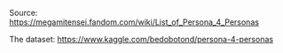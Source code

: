 Source: https://megamitensei.fandom.com/wiki/List_of_Persona_4_Personas

The dataset: https://www.kaggle.com/bedobotond/persona-4-personas
